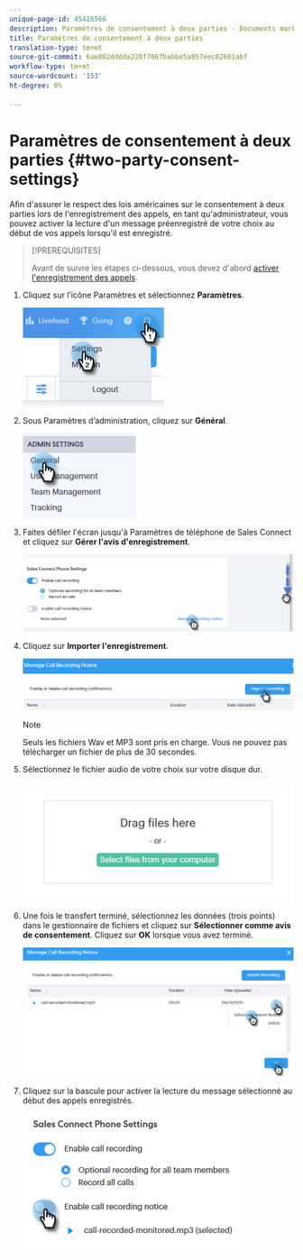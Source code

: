 ```yaml
---
unique-page-id: 45416566
description: Paramètres de consentement à deux parties - Documents marketing - Documentation du produit
title: Paramètres de consentement à deux parties
translation-type: tm+mt
source-git-commit: 6ae882dddda220f7067babbe5a057eec82601abf
workflow-type: tm+mt
source-wordcount: '153'
ht-degree: 0%

---
```



# Paramètres de consentement à deux parties {#two-party-consent-settings}

Afin d&#39;assurer le respect des lois américaines sur le consentement à deux parties lors de l&#39;enregistrement des appels, en tant qu&#39;administrateur, vous pouvez activer la lecture d&#39;un message préenregistré de votre choix au début de vos appels lorsqu&#39;il est enregistré.

>[!PREREQUISITES]
>
>Avant de suivre les étapes ci-dessous, vous devez d&#39;abord [activer l&#39;enregistrement des appels](/help/marketo/product-docs/marketo-sales-connect/phone/enable-call-recording.md).

1. Cliquez sur l’icône Paramètres et sélectionnez **Paramètres**.

   ![](assets/one-1.png)

1. Sous Paramètres d’administration, cliquez sur **Général**.

   ![](assets/two-1.png)

1. Faites défiler l&#39;écran jusqu&#39;à Paramètres de téléphone de Sales Connect et cliquez sur **Gérer l&#39;avis d&#39;enregistrement**.

   ![](assets/three-1.png)

1. Cliquez sur **Importer l&#39;enregistrement**.

   ![](assets/four-1.png)

   >[!NOTE]
   >
   >Seuls les fichiers Wav et MP3 sont pris en charge. Vous ne pouvez pas télécharger un fichier de plus de 30 secondes.

1. Sélectionnez le fichier audio de votre choix sur votre disque dur.

   ![](assets/five.png)

1. Une fois le transfert terminé, sélectionnez les données (trois points) dans le gestionnaire de fichiers et cliquez sur **Sélectionner comme avis de consentement**. Cliquez sur **OK** lorsque vous avez terminé.

   ![](assets/six.png)

1. Cliquez sur la bascule pour activer la lecture du message sélectionné au début des appels enregistrés.

   ![](assets/seven.png)
